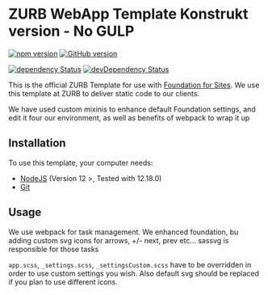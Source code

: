 # ZURB WebApp Template Konstrukt version - No GULP

[![npm version](https://badge.fury.io/js/foundation-konstrukt.svg)](https://badge.fury.io/js/foundation-konstrukt)
[![GitHub version](https://badge.fury.io/gh/konstrukthub%2Fkitchen-sink.svg)](https://badge.fury.io/gh/konstrukthub%2Fkitchen-sink)

[![dependency Status](https://david-dm.org/konstrukthub/kitchen-sink/status.svg)](https://david-dm.org/konstrukthub/kitchen-sink#info=dependencies)
[![devDependency Status](https://david-dm.org/konstrukthub/kitchen-sink/dev-status.svg)](https://david-dm.org/konstrukthub/kitchen-sink#info=devDependencies)

This is the official ZURB Template for use with [Foundation for Sites](http://foundation.zurb.com/sites). We use this template at ZURB to deliver static code to our clients.

We have used custom mixinis to enhance default Foundation settings, and edit it four our environment, as well as benefits of webpack to wrap it up

## Installation

To use this template, your computer needs:

- [NodeJS](https://nodejs.org/en/) (Version 12 >, Tested with 12.18.0)
- [Git](https://git-scm.com/)

## Usage

We use webpack for task management. We enhanced foundation, bu adding custom svg icons for arrows, +/- next, prev etc...
sassvg is responsible for those tasks

`app.scss`, `_settings.scss`, `_settingsCustom.scss` have to be overridden in order to use custom settings you wish. Also default svg should be replaced if you plan to use different icons.   

